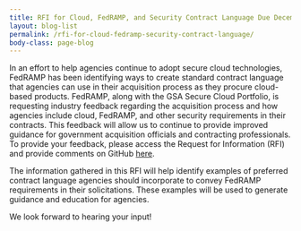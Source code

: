 ```yaml
---
title: RFI for Cloud, FedRAMP, and Security Contract Language Due December 15th
layout: blog-list
permalink: /rfi-for-cloud-fedramp-security-contract-language/
body-class: page-blog
---
```

In an effort to help agencies continue to adopt secure cloud technologies, FedRAMP has been identifying ways to create standard contract language that agencies can use in their acquisition process as they procure cloud-based products. FedRAMP, along with the GSA Secure Cloud Portfolio, is requesting industry feedback regarding the acquisition process and how agencies include cloud, FedRAMP, and other security requirements in their contracts. This feedback will allow us to continue to provide improved guidance for government acquisition officials and contracting professionals. To provide your feedback, please access the Request for Information (RFI) and provide comments on GitHub [here](https://github.com/GSA/fedramp/blob/master/rfi-directory/contract_language.md).

The information gathered in this RFI will help identify examples of preferred contract language agencies should incorporate to convey FedRAMP requirements in their solicitations. These examples will be used to generate guidance and education for agencies.

We look forward to hearing your input!
